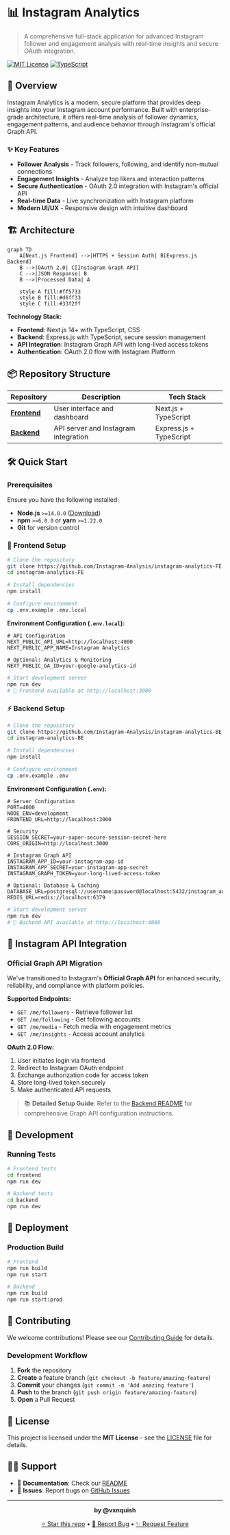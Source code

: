 # 📊 Instagram Analytics

> A comprehensive full-stack application for advanced Instagram follower and engagement analysis with real-time insights and secure OAuth integration.

[![MIT License](https://img.shields.io/badge/License-MIT-green.svg)](https://choosealicense.com/licenses/mit/)
[![TypeScript](https://img.shields.io/badge/TypeScript-007ACC?logo=typescript&logoColor=white)](https://typescriptlang.org/)


## 🚀 Overview

Instagram Analytics is a modern, secure platform that provides deep insights into your Instagram account performance. Built with enterprise-grade architecture, it offers real-time analysis of follower dynamics, engagement patterns, and audience behavior through Instagram's official Graph API.


### ✨ Key Features

- **Follower Analysis** - Track followers, following, and identify non-mutual connections
- **Engagement Insights** - Analyze top likers and interaction patterns
- **Secure Authentication** - OAuth 2.0 integration with Instagram's official API
- **Real-time Data** - Live synchronization with Instagram platform
- **Modern UI/UX** - Responsive design with intuitive dashboard

## 🏗️ Architecture

```mermaid
graph TD
    A[Next.js Frontend] -->|HTTPS + Session Auth| B[Express.js Backend]
    B -->|OAuth 2.0| C[Instagram Graph API]
    C -->|JSON Response| B
    B -->|Processed Data| A
    
    style A fill:#ff5733
    style B fill:#d6ff33
    style C fill:#33f2ff
```

**Technology Stack:**
- **Frontend**: Next.js 14+ with TypeScript, CSS
- **Backend**: Express.js with TypeScript, secure session management
- **API Integration**: Instagram Graph API with long-lived access tokens
- **Authentication**: OAuth 2.0 flow with Instagram Platform

## 📦 Repository Structure

| Repository | Description | Tech Stack |
|------------|-------------|------------|
| [**Frontend**](https://github.com/Instagram-Analysis/instagram-analytics-FE) | User interface and dashboard | Next.js + TypeScript |
| [**Backend**](https://github.com/Instagram-Analysis/instagram-analytics-BE) | API server and Instagram integration | Express.js + TypeScript |

## 🛠️ Quick Start

### Prerequisites

Ensure you have the following installed:
- **Node.js** `>=14.0.0` ([Download](https://nodejs.org/))
- **npm** `>=6.0.0` or **yarn** `>=1.22.0`
- **Git** for version control

### 🎨 Frontend Setup

```bash
# Clone the repository
git clone https://github.com/Instagram-Analysis/instagram-analytics-FE.git
cd instagram-analytics-FE

# Install dependencies
npm install

# Configure environment
cp .env.example .env.local
```

**Environment Configuration (`.env.local`):**
```env
# API Configuration
NEXT_PUBLIC_API_URL=http://localhost:4000
NEXT_PUBLIC_APP_NAME=Instagram Analytics

# Optional: Analytics & Monitoring
NEXT_PUBLIC_GA_ID=your-google-analytics-id
```

```bash
# Start development server
npm run dev
# 🚀 Frontend available at http://localhost:3000
```

### ⚡ Backend Setup

```bash
# Clone the repository
git clone https://github.com/Instagram-Analysis/instagram-analytics-BE.git
cd instagram-analytics-BE

# Install dependencies
npm install

# Configure environment
cp .env.example .env
```

**Environment Configuration (`.env`):**
```env
# Server Configuration
PORT=4000
NODE_ENV=development
FRONTEND_URL=http://localhost:3000

# Security
SESSION_SECRET=your-super-secure-session-secret-here
CORS_ORIGIN=http://localhost:3000

# Instagram Graph API
INSTAGRAM_APP_ID=your-instagram-app-id
INSTAGRAM_APP_SECRET=your-instagram-app-secret
INSTAGRAM_GRAPH_TOKEN=your-long-lived-access-token

# Optional: Database & Caching
DATABASE_URL=postgresql://username:password@localhost:5432/instagram_analytics
REDIS_URL=redis://localhost:6379
```

```bash
# Start development server
npm run dev
# 🚀 Backend API available at http://localhost:4000
```

## 🔐 Instagram API Integration

### Official Graph API Migration

We've transitioned to Instagram's **Official Graph API** for enhanced security, reliability, and compliance with platform policies.

**Supported Endpoints:**
- `GET /me/followers` - Retrieve follower list
- `GET /me/following` - Get following accounts  
- `GET /me/media` - Fetch media with engagement metrics
- `GET /me/insights` - Access account analytics

**OAuth 2.0 Flow:**
1. User initiates login via frontend
2. Redirect to Instagram OAuth endpoint
3. Exchange authorization code for access token
4. Store long-lived token securely
5. Make authenticated API requests

> 📚 **Detailed Setup Guide**: Refer to the [Backend README](https://github.com/Instagram-Analysis/instagram-analytics-BE#readme) for comprehensive Graph API configuration instructions.

## 🧪 Development

### Running Tests
```bash
# Frontend tests
cd frontend
npm run dev

# Backend tests  
cd backend
npm run dev
```


## 🚀 Deployment

### Production Build
```bash
# Frontend
npm run build
npm run start

# Backend
npm run build
npm run start:prod
```


## 🤝 Contributing

We welcome contributions! Please see our [Contributing Guide](CONTRIBUTING.md) for details.

### Development Workflow
1. **Fork** the repository
2. **Create** a feature branch (`git checkout -b feature/amazing-feature`)
3. **Commit** your changes (`git commit -m 'Add amazing feature'`)
4. **Push** to the branch (`git push origin feature/amazing-feature`)
5. **Open** a Pull Request


## 📄 License

This project is licensed under the **MIT License** - see the [LICENSE](LICENSE) file for details.

## 🙋‍♂️ Support

- 📖 **Documentation**: Check our [README](https://github.com/Instagram-Analysis/.github/blob/main/profile/README.md)
- 🐛 **Issues**: Report bugs on [GitHub Issues](https://github.com/Instagram-Analysis/instagram-analytics-BE/issues)

---

<div align="center">

**by @vxnquish**

[⭐ Star this repo](https://github.com/Instagram-Analysis) • [🐛 Report Bug](https://github.com/Instagram-Analysis/instagram-analytics-BE/issues) • [✨ Request Feature](https://github.com/Instagram-Analysis/instagram-analytics/issues](https://github.com/Instagram-Analysis/instagram-analytics-FE/issues))

</div>
